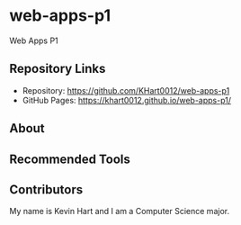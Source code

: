 # web-apps-p1
Web Apps P1

## Repository Links
 - Repository: https://github.com/KHart0012/web-apps-p1
 - GitHub Pages: https://khart0012.github.io/web-apps-p1/

## About

## Recommended Tools

## Contributors

My name is Kevin Hart and I am a Computer Science major.
